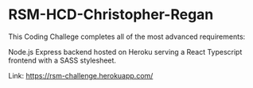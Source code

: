 # RSM-HCD-Christopher-Regan
This Coding Challege completes all of the most advanced requirements:

Node.js Express backend hosted on Heroku serving a React Typescript frontend with a SASS stylesheet.

Link: https://rsm-challenge.herokuapp.com/
